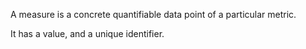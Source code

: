 A measure is a concrete quantifiable data point of a particular metric.

It has a value, and a unique identifier.
